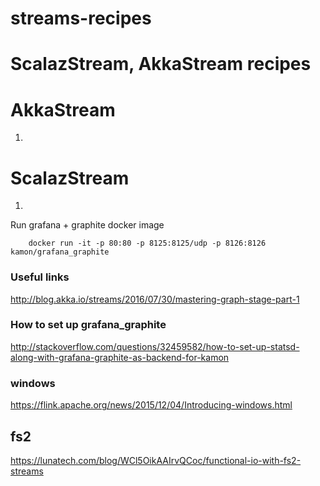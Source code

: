 # streams-recipes
ScalazStream, AkkaStream recipes
==================================

AkkaStream
================
1.

ScalazStream
================
1.

 
Run grafana + graphite docker image   

``` 
    docker run -it -p 80:80 -p 8125:8125/udp -p 8126:8126 kamon/grafana_graphite
```

### Useful links ###

http://blog.akka.io/streams/2016/07/30/mastering-graph-stage-part-1

### How to set up grafana_graphite ### 

http://stackoverflow.com/questions/32459582/how-to-set-up-statsd-along-with-grafana-graphite-as-backend-for-kamon

### windows ###

https://flink.apache.org/news/2015/12/04/Introducing-windows.html


## fs2 ##
https://lunatech.com/blog/WCl5OikAAIrvQCoc/functional-io-with-fs2-streams